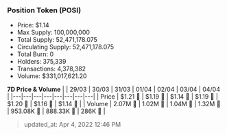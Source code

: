 
  ### Position Token (POSI)
  - Price: $1.14
  - Max Supply: 100,000,000
  - Total Supply: 52,471,178.075
  - Circulating Supply: 52,471,178.075
  - Total Burn: 0
  - Holders: 375,339
  - Transactions: 4,378,382
  - Volume: $331,017,621.20

  **7D Price & Volume**
  | | 29&#x2F;03 | 30&#x2F;03 | 31&#x2F;03 | 01&#x2F;04 | 02&#x2F;04 | 03&#x2F;04 | 04&#x2F;04 |
  |---|---|---|---|---|---|---|---|
  | Price | $1.21 🚀 | $1.19 🔻 | $1.14 🔻 | $1.19 🚀 | $1.20 🚀 | $1.16 🔻 | $1.14 🔻 |
  | Volume | 2.07M 🚀 | 1.02M 🔻 | 1.04M 🚀 | 1.32M 🚀 | 953.08K 🔻 | 888.33K 🔻 | 286K 🔻 |

  > updated_at: Apr 4, 2022 12:46 PM
